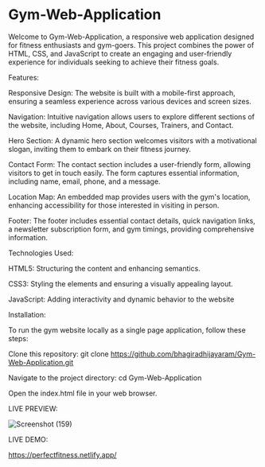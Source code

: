 # Gym-Web-Application

Welcome to Gym-Web-Application, a responsive web application designed for fitness enthusiasts and gym-goers. This project combines the power of HTML, CSS, and JavaScript to create an engaging and user-friendly experience for individuals seeking to achieve their fitness goals.

Features:

Responsive Design: The website is built with a mobile-first approach, ensuring a seamless experience across various devices and screen sizes.

Navigation: Intuitive navigation allows users to explore different sections of the website, including Home, About, Courses, Trainers, and Contact.

Hero Section: A dynamic hero section welcomes visitors with a motivational slogan, inviting them to embark on their fitness journey.

Contact Form: The contact section includes a user-friendly form, allowing visitors to get in touch easily. The form captures essential information, including name, email, phone, and a message.

Location Map: An embedded map provides users with the gym's location, enhancing accessibility for those interested in visiting in person.

Footer: The footer includes essential contact details, quick navigation links, a newsletter subscription form, and gym timings, providing comprehensive information.

Technologies Used:

HTML5: Structuring the content and enhancing semantics.

CSS3: Styling the elements and ensuring a visually appealing layout.

JavaScript: Adding interactivity and dynamic behavior to the website

Installation:

To run the gym website locally as a single page application, follow these steps:

Clone this repository: git clone https://github.com/bhagiradhijayaram/Gym-Web-Application.git

Navigate to the project directory: cd Gym-Web-Application

Open the index.html file in your web browser.

LIVE PREVIEW:

![Screenshot (159)](https://github.com/bhagiradhijayaram/Gym-Web-Application/assets/116064700/fdd37077-9148-46b6-936f-044f6d80516f)

LIVE DEMO: 

https://perfectfitness.netlify.app/






